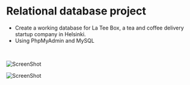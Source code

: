 <h1> Relational database project </h1>

- Create a working database for La Tee Box, a tea and coffee delivery startup company in Helsinki.
- Using PhpMyAdmin and MySQL
<br>

![ScreenShot](https://gfycat.com/SandyFlippantBlackcrappie)

![ScreenShot](https://cloud.githubusercontent.com/assets/25751050/23474942/4d692b8c-febe-11e6-89a2-b4f514158006.png)
